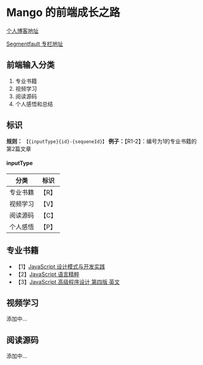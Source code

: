 # Mango 的前端成长之路

[个人博客地址](https://mangobuaa.github.io/)

[Segmentfault 专栏地址](https://segmentfault.com/blog/mango)

## 前端输入分类
1. 专业书籍
2. 视频学习
3. 阅读源码
4. 个人感悟和总结

## 标识

**规则：** `【{inputType}{id}-{sequeneId}】`
**例子：**【R1-2】：编号为1的专业书籍的第2篇文章

#### inputType
| 分类 | 标识 |
| --- | --- |
| 专业书籍 | 【R】 |
| 视频学习 | 【V】 |
| 阅读源码 | 【C】|
| 个人感悟 | 【P】|

## 专业书籍
- 【1】[JavaScript 设计模式与开发实践](https://www.ituring.com.cn/book/1632/)
- 【2】[JavaScript 语言精粹](https://book.douban.com/subject/3590768/)
- 【3】[JavaScript 高级程序设计 第四版 英文](http://www.java1234.com/a/javabook/webbase/2019/1022/14983.html)

## 视频学习
添加中...

## 阅读源码
添加中...
